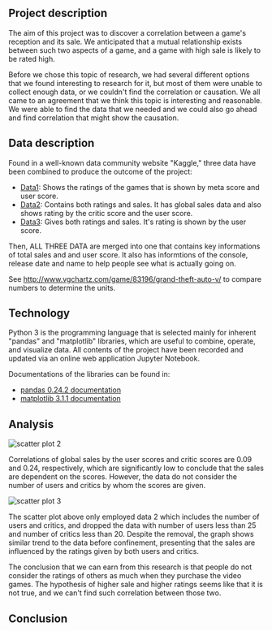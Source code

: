 ## Project description
The aim of this project was to discover a correlation between a game's reception and its sale. We anticipated that a mutual relationship exists between such two aspects of a game, and a game with high sale is likely to be rated high. 

Before we chose this topic of research, we had several different options that we found interesting to research for it, but most of them were unable to collect enough data, or we couldn't find the correlation or causation. We all came to an agreement that we think this topic is interesting and reasonable. We were able to find the data that we needed and we could also go ahead and find correlation that might show the causation.

## Data description
Found in a well-known data community website "Kaggle," three data have been combined to produce the outcome of the project:
  
- [Data1](https://www.kaggle.com/destring/metacritic-reviewed-games-since-2000): Shows the ratings of the games that is shown by meta score and user score.
- [Data2](https://www.kaggle.com/rush4ratio/video-game-sales-with-ratings): Contains both ratings and sales. It has global sales data and also shows rating by the critic score and the user score.
- [Data3](https://www.kaggle.com/rgwegwegwe/vgsaledata): Gives both ratings and sales. It's rating is shown by the user score.
  
Then, ALL THREE DATA are merged into one that contains key informations of total sales and and user score. It also has informtions of the console, release date and name to help people see what is actually going on. 
   
See http://www.vgchartz.com/game/83196/grand-theft-auto-v/ to compare numbers to determine the units.

## Technology
Python 3 is the programming language that is selected mainly for inherent "pandas" and "matplotlib" libraries, which are useful to combine, operate, and visualize data. All contents of the project have been recorded and updated via an online web application Jupyter Notebook.

Documentations of the libraries can be found in:
- [pandas 0.24.2 documentation](https://pandas.pydata.org/pandas-docs/stable/getting_started/tutorials.html)
- [matplotlib 3.1.1 documentation](https://matplotlib.org/3.1.1/tutorials/introductory/usage.html)

## Analysis
![scatter plot 2](https://github.com/shpark61/data_science_project/blob/master/graphs/scatter%20plot%202.png)

Correlations of global sales by the user scores and critic scores are 0.09 and 0.24, respectively, which are significantly low to conclude that the sales are dependent on the scores. However, the data do not consider the number of users and critics by whom the scores are given. 

![scatter plot 3](https://github.com/shpark61/data_science_project/blob/master/graphs/scatter%20plot%203.png)

The scatter plot above only employed data 2 which includes the number of users and critics, and dropped the data with number of users less than 25 and number of critics less than 20. Despite the removal, the graph shows similar trend to the data before confinement, presenting that the sales are influenced by the ratings given by both users and critics.

The conclusion that we can earn from this research is that people do not consider the ratings of others as much when they purchase the video games. The hypothesis of higher sale and higher ratings seems like that it is not true, and we can't find such correlation between those two. 

## Conclusion
